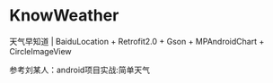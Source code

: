 # KnowWeather
天气早知道 | BaiduLocation + Retrofit2.0 + Gson + MPAndroidChart + CircleImageView


参考刘某人：android项目实战:简单天气